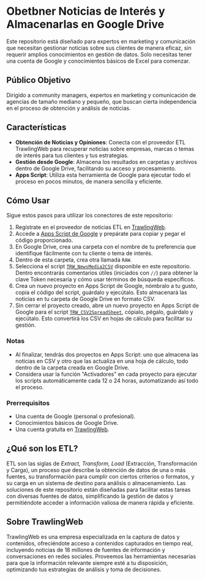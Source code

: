 # Obetbner Noticias de Interés y Almacenarlas en Google Drive

Este repositorio está diseñado para expertos en marketing y comunicación que necesitan gestionar noticias sobre sus clientes de manera eficaz, sin requerir amplios conocimientos en gestión de datos. Solo necesitas tener una cuenta de Google y conocimientos básicos de Excel para comenzar.

## Público Objetivo

Dirigido a community managers, expertos en marketing y comunicación de agencias de tamaño mediano y pequeño, que buscan cierta independencia en el proceso de obtención y análisis de noticias.

## Características

- **Obtención de Noticias y Opiniones**: Conecta con el proveedor ETL TrawlingWeb para recuperar noticias sobre empresas, marcas o temas de interés para tus clientes y tus estrategias.
- **Gestión desde Google**: Almacena los resultados en carpetas y archivos dentro de Google Drive, facilitando su acceso y procesamiento.
- **Apps Script**: Utiliza esta herramienta de Google para ejecutar todo el proceso en pocos minutos, de manera sencilla y eficiente.

## Cómo Usar

Sigue estos pasos para utilizar los conectores de este repositorio:

1. Regístrate en el proveedor de noticias ETL en [TrawlingWeb](https://dashboard.trawlingweb.com/register).
2. Accede a [Apps Script de Google](https://www.google.com/script/start/) y prepárate para copiar y pegar el código proporcionado.
3. En Google Drive, crea una carpeta con el nombre de tu preferencia que identifique fácilmente con tu cliente o tema de interés.
4. Dentro de esta carpeta, crea otra llamada `RAW`.
5. Selecciona el script [`TRW_NewsMedia2CSV`](https://github.com/OTRABAZOS/MonitoreoMedios-para-Google-WorkSpace/blob/main/TRW_NewsMedia2CSV) disponible en este repositorio. Dentro encontrarás comentarios útiles (iniciados con `//`) para obtener la clave Token necesaria y cómo usar términos de búsqueda específicos.
6. Crea un nuevo proyecto en Apps Script de Google, nómbralo a tu gusto, copia el código del script, guárdalo y ejecútalo. Esto almacenará las noticias en tu carpeta de Google Drive en formato CSV.
7. Sin cerrar el proyecto creado, abre un nuevo proyecto en Apps Script de Google para el script [`TRW_CSV2SpreadSheet`](https://github.com/OTRABAZOS/MonitoreoMedios-para-Google-WorkSpace/blob/main/TRW_CSV2SparedSheet), cópialo, pégalo, guárdalo y ejecútalo. Esto convertirá los CSV en hojas de cálculo para facilitar su gestión.

### Notas

- Al finalizar, tendrás dos proyectos en Apps Script: uno que almacena las noticias en CSV y otro que las actualiza en una hoja de cálculo, todo dentro de la carpeta creada en Google Drive.
- Considera usar la función "Activadores" en cada proyecto para ejecutar los scripts automáticamente cada 12 o 24 horas, automatizando así todo el proceso.

### Prerrequisitos

- Una cuenta de Google (personal o profesional).
- Conocimientos básicos de Google Drive.
- Una cuenta gratuita en [TrawlingWeb](https://dashboard.trawlingweb.com/register).

## ¿Qué son los ETL?

ETL son las siglas de *Extract, Transform, Load* (Extracción, Transformación y Carga), un proceso que describe la obtención de datos de una o más fuentes, su transformación para cumplir con ciertos criterios o formatos, y su carga en un sistema de destino para análisis o almacenamiento. Las soluciones de este repositorio están diseñadas para facilitar estas tareas con diversas fuentes de datos, simplificando la gestión de datos y permitiéndote acceder a información valiosa de manera rápida y eficiente.

## Sobre TrawlingWeb

TrawlingWeb es una empresa especializada en la captura de datos y contenidos, ofreciéndote acceso a contenidos capturados en tiempo real, incluyendo noticias de 18 millones de fuentes de información y conversaciones en redes sociales. Proveemos las herramientas necesarias para que la información relevante siempre esté a tu disposición, optimizando tus estrategias de análisis y toma de decisiones.
